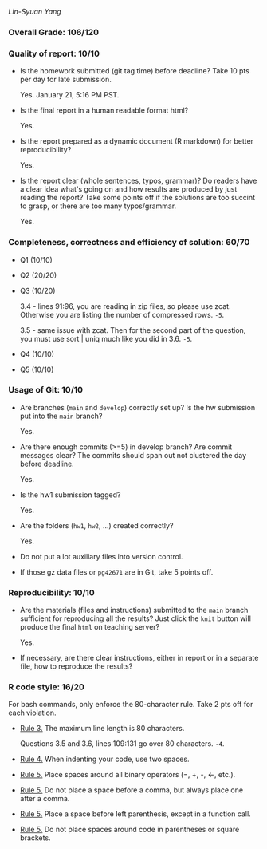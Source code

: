 *Lin-Syuan Yang*

### Overall Grade: 106/120

### Quality of report: 10/10

-   Is the homework submitted (git tag time) before deadline? Take 10 pts per day for late submission.  

    Yes. January 21, 5:16 PM PST.

-   Is the final report in a human readable format html? 

    Yes.

-   Is the report prepared as a dynamic document (R markdown) for better reproducibility?

    Yes.

-   Is the report clear (whole sentences, typos, grammar)? Do readers have a clear idea what's going on and how results are produced by just reading the report? Take some points off if the solutions are too succint to grasp, or there are too many typos/grammar. 

    Yes.

### Completeness, correctness and efficiency of solution: 60/70

- Q1 (10/10)

- Q2 (20/20)

- Q3 (10/20)

    3.4 - lines 91:96, you are reading in zip files, so please use zcat. Otherwise you are listing the number of compressed rows. `-5`.
    
    3.5 - same issue with zcat. Then for the second part of the question, you must use sort | uniq much like you did in 3.6. `-5`.

- Q4 (10/10)

- Q5 (10/10)
	    
### Usage of Git: 10/10

-   Are branches (`main` and `develop`) correctly set up? Is the hw submission put into the `main` branch?

    Yes.

-   Are there enough commits (>=5) in develop branch? Are commit messages clear? The commits should span out not clustered the day before deadline. 

    Yes.
          
-   Is the hw1 submission tagged? 

    Yes.

-   Are the folders (`hw1`, `hw2`, ...) created correctly? 

    Yes.
  
-   Do not put a lot auxiliary files into version control. 

-   If those gz data files or `pg42671` are in Git, take 5 points off.

### Reproducibility: 10/10

-   Are the materials (files and instructions) submitted to the `main` branch sufficient for reproducing all the results? Just click the `knit` button will produce the final `html` on teaching server? 

    Yes.

-   If necessary, are there clear instructions, either in report or in a separate file, how to reproduce the results?

### R code style: 16/20

For bash commands, only enforce the 80-character rule. Take 2 pts off for each violation. 

-   [Rule 3.](https://google.github.io/styleguide/Rguide.xml#linelength) The maximum line length is 80 characters. 

    Questions 3.5 and 3.6, lines 109:131 go over 80 characters. `-4`.

-   [Rule 4.](https://google.github.io/styleguide/Rguide.xml#indentation) When indenting your code, use two spaces.

-   [Rule 5.](https://google.github.io/styleguide/Rguide.xml#spacing) Place spaces around all binary operators (=, +, -, &lt;-, etc.). 
	
-   [Rule 5.](https://google.github.io/styleguide/Rguide.xml#spacing) Do not place a space before a comma, but always place one after a comma. 

-   [Rule 5.](https://google.github.io/styleguide/Rguide.xml#spacing) Place a space before left parenthesis, except in a function call.

-   [Rule 5.](https://google.github.io/styleguide/Rguide.xml#spacing) Do not place spaces around code in parentheses or square brackets.
